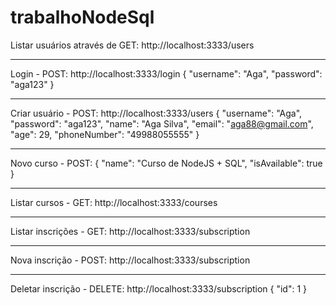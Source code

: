 # trabalhoNodeSql

Listar usuários através de GET: http://localhost:3333/users

---   

Login - POST: http://localhost:3333/login
{
  "username": "Aga",
  "password": "aga123"
}

---

Criar usuário - POST: http://localhost:3333/users
{
  "username": "Aga",
  "password": "aga123",
  "name": "Aga Silva",
  "email": "aga88@gmail.com",
  "age": 29,
  "phoneNumber": "49988055555"
}

---

Novo curso - POST: 
{
  "name": "Curso de NodeJS + SQL",
  "isAvailable": true
}


---

Listar cursos - GET: http://localhost:3333/courses

---

Listar inscrições - GET: 
http://localhost:3333/subscription

----

Nova inscrição - POST: 
http://localhost:3333/subscription

---

Deletar inscrição - DELETE: http://localhost:3333/subscription
{
  "id": 1
}



